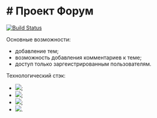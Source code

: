# # Проект Форум
[![Build Status](https://app.travis-ci.com/plifis/job4j_forum.svg?branch=master)](https://app.travis-ci.com/plifis/job4j_forum)

Основные возможности:
- добавление тем;
- возможность добавления комментариев к теме;
- доступ только заргеистрированным пользователям.

Технологический стэк:
- ![](https://img.shields.io/badge/Spring-%20MVC%2C%20Data%2C%20Security%2C%20Boot-green);
- ![](https://img.shields.io/badge/Maven-3-red);
- ![](https://img.shields.io/badge/Unit--test-JUnit%2C%20Mock-yellow);
- ![](https://img.shields.io/badge/SQL-PostgreSQL-blue).

